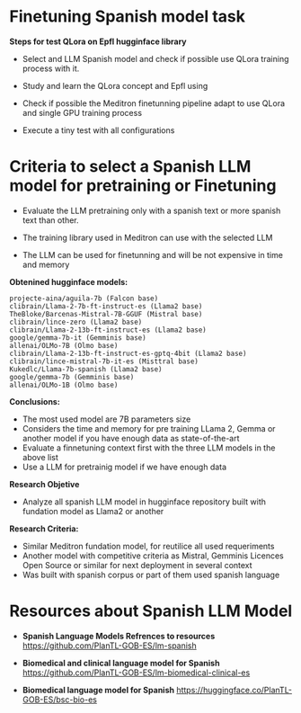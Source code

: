 # Finetuning Spanish model task

**Steps for test QLora on Epfl hugginface library**

- Select and LLM Spanish model and check if possible use QLora training process with it.

- Study and learn the QLora concept and Epfl using

- Check if possible the Meditron finetunning pipeline adapt to use QLora and single GPU training process

- Execute a tiny test with all configurations

# Criteria to select a Spanish LLM model for pretraining or Finetuning

- Evaluate the LLM pretraining only with a spanish text or more spanish text than other.

- The training library used in Meditron can use with the selected LLM

- The LLM can be used for finetunning and will be not expensive in time and memory

**Obtenined hugginface models:**


    projecte-aina/aguila-7b (Falcon base)
    clibrain/Llama-2-7b-ft-instruct-es (Llama2 base)
    TheBloke/Barcenas-Mistral-7B-GGUF (Mistral base)
    clibrain/lince-zero (Llama2 base)
    clibrain/Llama-2-13b-ft-instruct-es (Llama2 base)
    google/gemma-7b-it (Gemminis base)
    allenai/OLMo-7B (Olmo base)
    clibrain/Llama-2-13b-ft-instruct-es-gptq-4bit (Llama2 base)
    clibrain/lince-mistral-7b-it-es (Misttral base)
    Kukedlc/Llama-7b-spanish (Llama2 base)
    google/gemma-7b (Gemminis base)
    allenai/OLMo-1B (Olmo base)

**Conclusions:**
- The most used model are 7B parameters size
- Considers the time and memory for pre training LLama 2, Gemma or another model if you have enough data as state-of-the-art
- Evaluate a finnetuning context first with the three LLM models in the above list
- Use a LLM for pretrainig model if we have enough data 
 
 
 
 **Research Objetive**
 - Analyze all spanish LLM model in hugginface repository built with fundation model as Llama2 or another
 
 
 
 **Research Criteria:**
 
 - Similar Meditron fundation model, for reutilice all used requeriments
 - Another model with competitive criteria as Mistral, Gemminis
 Licences Open Source or similar for next deployment in several context
 - Was built with spanish corpus or part of them used spanish language
 

# Resources about Spanish LLM Model

- **Spanish Language Models Refrences to resources** https://github.com/PlanTL-GOB-ES/lm-spanish
  
- **Biomedical and clinical language model for Spanish** https://github.com/PlanTL-GOB-ES/lm-biomedical-clinical-es

- **Biomedical language model for Spanish** https://huggingface.co/PlanTL-GOB-ES/bsc-bio-es

